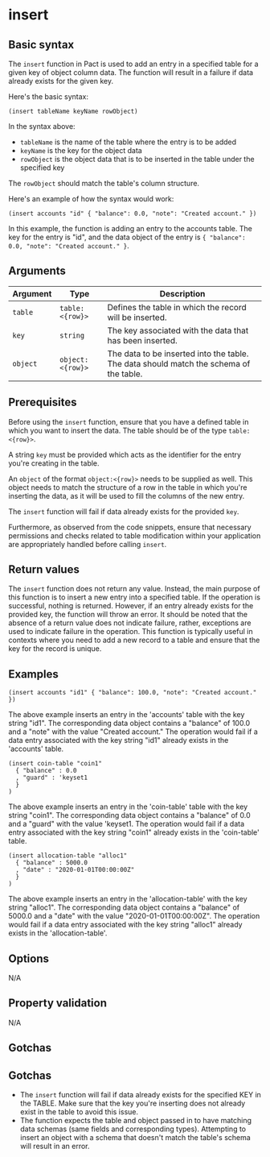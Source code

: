 # insert

## Basic syntax

The `insert` function in Pact is used to add an entry in a specified table for a given key of object column data. The function will result in a failure if data already exists for the given key.

Here's the basic syntax:

```pact
(insert tableName keyName rowObject)
```

In the syntax above:

- `tableName` is the name of the table where the entry is to be added
- `keyName` is the key for the object data
- `rowObject` is the object data that is to be inserted in the table under the specified key

The `rowObject` should match the table's column structure.

Here's an example of how the syntax would work:

```pact
(insert accounts "id" { "balance": 0.0, "note": "Created account." })
```

In this example, the function is adding an entry to the accounts table. The key for the entry is "id", and the data object of the entry is `{ "balance": 0.0, "note": "Created account." }`.

## Arguments

| Argument | Type | Description |
| --- | --- | --- |
| `table` | `table:<{row}>` | Defines the table in which the record will be inserted. |
| `key` | `string` | The key associated with the data that has been inserted. |
| `object` | `object:<{row}>` | The data to be inserted into the table. The data should match the schema of the table.

## Prerequisites

Before using the `insert` function, ensure that you have a defined table in which you want to insert the data. The table should be of the type `table:<{row}>`.

A string `key` must be provided which acts as the identifier for the entry you're creating in the table.

An `object` of the format `object:<{row}>` needs to be supplied as well. This object needs to match the structure of a row in the table in which you're inserting the data, as it will be used to fill the columns of the new entry.

The `insert` function will fail if data already exists for the provided `key`.

Furthermore, as observed from the code snippets, ensure that necessary permissions and checks related to table modification within your application are appropriately handled before calling `insert`.

## Return values

The `insert` function does not return any value. Instead, the main purpose of this function is to insert a new entry into a specified table. If the operation is successful, nothing is returned. However, if an entry already exists for the provided key, the function will throw an error. It should be noted that the absence of a return value does not indicate failure, rather, exceptions are used to indicate failure in the operation. This function is typically useful in contexts where you need to add a new record to a table and ensure that the key for the record is unique.

## Examples

```pact
(insert accounts "id1" { "balance": 100.0, "note": "Created account." })
```
The above example inserts an entry in the 'accounts' table with the key string "id1". The corresponding data object contains a "balance" of 100.0 and a "note" with the value "Created account." The operation would fail if a data entry associated with the key string "id1" already exists in the 'accounts' table.


```pact
(insert coin-table "coin1" 
  { "balance" : 0.0
  , "guard" : 'keyset1
  }
)
```
The above example inserts an entry in the 'coin-table' table with the key string "coin1". The corresponding data object contains a "balance" of 0.0 and a "guard" with the value 'keyset1. The operation would fail if a data entry associated with the key string "coin1" already exists in the 'coin-table' table.


```pact
(insert allocation-table "alloc1" 
  { "balance" : 5000.0
  , "date" : "2020-01-01T00:00:00Z"
  }
)
```
The above example inserts an entry in the 'allocation-table' with the key string "alloc1". The corresponding data object contains a "balance" of 5000.0 and a "date" with the value "2020-01-01T00:00:00Z". The operation would fail if a data entry associated with the key string "alloc1" already exists in the 'allocation-table'.

## Options

N/A

## Property validation

N/A

## Gotchas

## Gotchas

- The `insert` function will fail if data already exists for the specified KEY in the TABLE. Make sure that the key you're inserting does not already exist in the table to avoid this issue.
- The function expects the table and object passed in to have matching data schemas (same fields and corresponding types). Attempting to insert an object with a schema that doesn't match the table's schema will result in an error.

